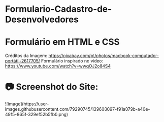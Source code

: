 # Formulario-Cadastro-de-Desenvolvedores

<h1>Formulário em HTML e CSS</h1> 

Créditos da Imagem: https://pixabay.com/pt/photos/macbook-computador-portátil-2617705/
Formulário inspirado no vídeo: https://www.youtube.com/watch?v=wwqOJ2o84S4

<div>
      <h1>📷 Screenshot do Site:</h1>
![image](https://user-images.githubusercontent.com/79290745/139603097-f91a079b-a40e-49f5-865f-329ef52b5fb0.png)
